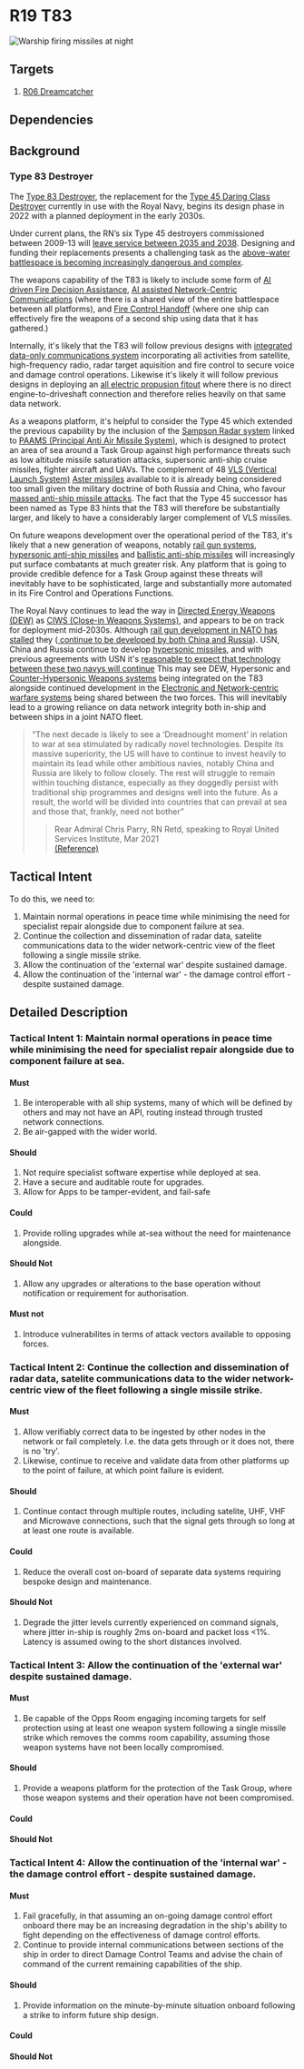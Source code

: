 # R19 T83

![Warship firing missiles at night](/nfts/T83.png)  

## Targets

1. [R06 Dreamcatcher](./R06.md)

## Dependencies



## Background

### Type 83 Destroyer

The [Type 83 Destroyer](https://www.forces.net/news/type-83-destroyer-what-we-know-so-far), the replacement for the [Type 45 Daring Class Destroyer](https://en.wikipedia.org/wiki/Type_45_destroyer) currently in use with the Royal Navy, begins its design phase in 2022 with a planned deployment in the early 2030s.

Under current plans, the RN’s six Type 45 destroyers commissioned between 2009-13 will [leave service between 2035 and 2038](https://ukdefencejournal.org.uk/type-45-destroyers-out-of-service-dates-revealed/). Designing and funding their replacements presents a challenging task as the [above-water battlespace is becoming increasingly dangerous and complex](https://www.gov.uk/government/publications/defence-in-a-competitive-age/defence-in-a-competitive-age-accessible-version).

The weapons capability of the T83 is likely to include some form of [AI driven Fire Decision Assistance](https://www.defensenews.com/naval/2022/06/21/lockheed-martin-blends-ai-decision-aide-virtual-aegis-combat-system-in-drill-near-guam/), [AI assisted Network-Centric Communications](https://www.hindawi.com/journals/complexity/2018/6201356/) (where there is a shared view of the entire battlespace between all platforms), and [Fire Control Handoff](https://www.jhuapl.edu/Content/techdigest/pdf/V22-N04/22-04-Landis.pdf) (where one ship can effectively fire the weapons of a second ship using data that it has gathered.)

Internally, it's likely that the T83 will follow previous designs with [integrated data-only communications system](https://seawaves.com/?p=17371) incorporating all activities from satellite, high-frequency radio, radar target aquisition and fire control to secure voice and damage control operations. Likewise it's likely it will follow previous designs in deploying an [all electric propusion fitout](https://www.gepowerconversion.com/case-study/type-45-destroyer-daring-class-worlds-first-full-electric-propulsion-combatant-ship) where there is no direct engine-to-driveshaft connection and therefore relies heavily on that same data network.

As a weapons platform, it's helpful to consider the Type 45 which extended the previous capability by the inclusion of the [Sampson Radar system](https://www.baesystems.com/en/sampson-multi-function-radar) linked to [PAAMS (Principal Anti Air Missile System)](https://en.wikipedia.org/wiki/PAAMS), which is designed to protect an area of sea around a Task Group against high performance threats such as low altitude missile saturation attacks, supersonic anti-ship cruise missiles, fighter aircraft and UAVs.  The complement of 48 [VLS (Vertical Launch System)](https://www.baesystems.com/en/product/vertical-launching-system-vls-mk41) [Aster missiles](https://www.mbda-systems.com/product/aster-15-30/) available to it is already being considered too small given the military doctrine of both Russia and China, who favour [massed anti-ship missile attacks](https://www.rand.org/content/dam/rand/pubs/perspectives/PE200/PE231/RAND_PE231.pdf).  The fact that the Type 45 successor has been named as Type 83 hints that the T83 will therefore be substantially larger, and likely to have a considerably larger complement of VLS missiles.

On future weapons development over the operational period of the T83, it's likely that a new generation of weapons, notably [rail gun systems](https://en.wikipedia.org/wiki/Railgun), [hypersonic anti-ship missiles](https://www.jpost.com/international/article-705006) and [ballistic anti-ship missiles](https://www.fpri.org/article/2021/05/chinas-anti-ship-ballistic-missile-capability-in-the-south-china-sea/) will increasingly put surface combatants at much greater risk. Any platform that is going to provide credible defence for a Task Group against these threats will inevitably have to be sophisticated, large and substantially more automated in its Fire Control and Operations Functions. 

The Royal Navy continues to lead the way in [Directed Energy Weapons (DEW)](https://www.navaltoday.com/2022/03/16/uk-plans-to-test-laser-weapon-on-type-23-frigate-for-the-first-time/) as [CIWS (Close-in Weapons Systems)](https://en.wikipedia.org/wiki/Close-in_weapon_system), and appears to be on track for deployment mid-2030s.  Although [rail gun development in NATO has stalled](https://www.defensenews.com/naval/2021/07/01/us-navy-ditches-futuristic-railgun-eyes-hypersonic-missiles/) they ([ continue to be developed by both China and Russia](https://www.navyrecognition.com/index.php/naval-news/naval-news-archive/2018/january-2018-navy-naval-defense-news/5880-russia-continues-r-d-work-on-electromagnetic-railgun.html)). USN, China and Russia continue to develop [hypersonic missiles](https://www.navalnews.com/naval-news/2022/06/u-s-navys-hypersonic-missile-will-give-zumwalt-class-new-capability/), and with previous agreements with USN it's [reasonable to expect that technology between these two navys will continue](https://www.royalnavy.mod.uk/news-and-latest-activity/news/2022/june/14/220614-london-tech-bridge-launch) This may see DEW, Hypersonic and [Counter-Hypersonic Weapons systems](https://ukdefencejournal.org.uk/counter-hypersonic-capability-key-feature-of-type-83-destroyer/) being integrated on the T83 alongside continued development in the [Electronic and Network-centric warfare systems](file:///Users/malcolm/Downloads/V25N3%20-%20Riding%20The%20Next%20Wave%20of%20Network-Centric%20Warfare.pdf) being shared between the two forces.  This will inevitably lead to a growing reliance on data network integrity both in-ship and between ships in a joint NATO fleet.


> “The next decade is likely to see a ‘Dreadnought moment’ in relation to war at sea stimulated by radically novel technologies. Despite its massive superiority, the US will have to continue to invest heavily to maintain its lead while other ambitious navies, notably China and Russia are likely to follow closely. The rest will struggle to remain within touching distance, especially as they doggedly persist with traditional ship programmes and designs well into the future. As a result, the world will be divided into countries that can prevail at sea and those that, frankly, need not bother” 
> > Rear Admiral Chris Parry, RN Retd, speaking to Royal United Services Institute, Mar 2021  
> > [(Reference)](https://www.navylookout.com/the-type-83-destroyer-the-royal-navys-future-anti-air-warfare-combatant/)





## Tactical Intent

To do this, we need to:

1. Maintain normal operations in peace time while minimising the need for specialist repair alongside due to component failure at sea.
1. Continue the collection and dissemination of radar data, satelite communications data to the wider network-centric view of the fleet following a single missile strike.
1. Allow the continuation of the 'external war' despite sustained damage.
1. Allow the continuation of the 'internal war' - the damage control effort - despite sustained damage.



## Detailed Description

### Tactical Intent 1: Maintain normal operations in peace time while minimising the need for specialist repair alongside due to component failure at sea.

#### Must

1. Be interoperable with all ship systems, many of which will be defined by others and may not have an API, routing instead through trusted network connections.
1. Be air-gapped with the wider world.

#### Should

1. Not require specialist software expertise while deployed at sea.
1. Have a secure and auditable route for upgrades.
1. Allow for Apps to be tamper-evident, and fail-safe

#### Could

1. Provide rolling upgrades while at-sea without the need for maintenance alongside.

#### Should Not

1. Allow any upgrades or alterations to the base operation without notification or requirement for authorisation.

#### Must not

1. Introduce vulnerabilites in terms of attack vectors available to opposing forces.

### Tactical Intent 2: Continue the collection and dissemination of radar data, satelite communications data to the wider network-centric view of the fleet following a single missile strike.

#### Must

1. Allow verifiably correct data to be ingested by other nodes in the network or fail completely.  I.e. the data gets through or it does not, there is no 'try'.
1. Likewise, continue to receive and validate data from other platforms up to the point of failure, at which point failure is evident.

#### Should

1. Continue contact through multiple routes, including satelite, UHF, VHF and Microwave connections, such that the signal gets through so long at at least one route is available.

#### Could

1. Reduce the overall cost on-board of separate data systems requiring bespoke design and maintenance.

#### Should Not

1. Degrade the jitter levels currently experienced on command signals, where jitter in-ship is roughly 2ms on-board and packet loss <1%.  Latency is assumed owing to the short distances involved. 

### Tactical Intent 3: Allow the continuation of the 'external war' despite sustained damage.

#### Must

1. Be capable of the Opps Room engaging incoming targets for self protection using at least one weapon system following a single missile strike which removes the comms room capability, assuming those weapon systems have not been locally compromised.

#### Should

1. Provide a weapons platform for the protection of the Task Group, where those weapon systems and their operation have not been compromised.

#### Could

#### Should Not


### Tactical Intent 4: Allow the continuation of the 'internal war' - the damage control effort - despite sustained damage.

#### Must

1. Fail gracefully, in that assuming an on-going damage control effort onboard there may be an increasing degradation in the ship's ability to fight depending on the effectiveness of damage control efforts.
1. Continue to provide internal communications between sections of the ship in order to direct Damage Control Teams and advise the chain of command of the current remaining capabilities of the ship.

#### Should

1. Provide information on the minute-by-minute situation onboard following a strike to inform future ship design. 

#### Could

#### Should Not



